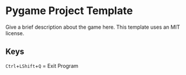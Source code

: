 # Pygame Project Template
Give a brief description about the game here. This template uses an MIT license.

## Keys
`Ctrl`+`LShift`+`Q` = Exit Program
